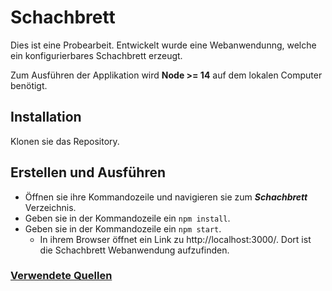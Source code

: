 # Schachbrett 

Dies ist eine Probearbeit. Entwickelt wurde eine Webanwendunng, welche ein konfigurierbares Schachbrett erzeugt.

Zum Ausführen der Applikation wird **Node >= 14** auf dem lokalen Computer benötigt.

## Installation

Klonen sie das Repository.

## Erstellen und Ausführen

- Öffnen sie ihre Kommandozeile und navigieren sie zum ***Schachbrett*** Verzeichnis. 
- Geben sie in der Kommandozeile ein `npm install`.
- Geben sie in der Kommandozeile ein `npm start`.
  - In ihrem Browser öffnet ein Link zu http://localhost:3000/. Dort ist die Schachbrett Webanwendung aufzufinden.
 
### [Verwendete Quellen](Sources.md)
